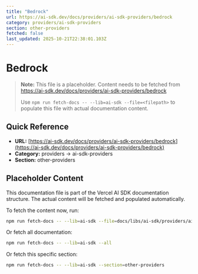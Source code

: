 ```yaml
---
title: "Bedrock"
url: https://ai-sdk.dev/docs/providers/ai-sdk-providers/bedrock
category: providers/ai-sdk-providers
section: other-providers
fetched: false
last_updated: 2025-10-21T22:38:01.103Z
---
```


# Bedrock

> **Note:** This file is a placeholder. Content needs to be fetched from https://ai-sdk.dev/docs/providers/ai-sdk-providers/bedrock
>
> Use `npm run fetch-docs -- --lib=ai-sdk --file=<filepath>` to populate this file with actual documentation content.

## Quick Reference

- **URL:** [https://ai-sdk.dev/docs/providers/ai-sdk-providers/bedrock](https://ai-sdk.dev/docs/providers/ai-sdk-providers/bedrock)
- **Category:** providers → ai-sdk-providers
- **Section:** other-providers

## Placeholder Content

This documentation file is part of the Vercel AI SDK documentation structure.
The actual content will be fetched and populated automatically.

To fetch the content now, run:

```bash
npm run fetch-docs -- --lib=ai-sdk --file=docs/libs/ai-sdk/providers/ai-sdk-providers/bedrock.md
```

Or fetch all documentation:

```bash
npm run fetch-docs -- --lib=ai-sdk --all
```

Or fetch this specific section:

```bash
npm run fetch-docs -- --lib=ai-sdk --section=other-providers
```
